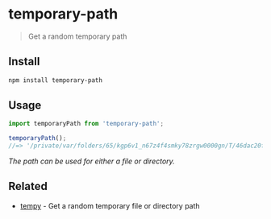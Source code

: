 # temporary-path

> Get a random temporary path

## Install

```sh
npm install temporary-path
```

## Usage

```js
import temporaryPath from 'temporary-path';

temporaryPath();
//=> '/private/var/folders/65/kgp6v1_n67z4f4smky78zrgw0000gn/T/46dac20f-b104-42f0-b667-fbeabed3ac31'
```

*The path can be used for either a file or directory.*

## Related

- [tempy](https://github.com/sindresorhus/tempy) - Get a random temporary file or directory path
